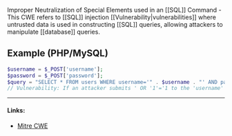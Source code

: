 Improper Neutralization of Special Elements used in an [[SQL]] Command - This CWE refers to [[SQL]] injection [[Vulnerability|vulnerabilities]] where untrusted data is used in constructing [[SQL]] queries, allowing attackers to manipulate [[database]] queries.
## Example (PHP/MySQL)
```php
$username = $_POST['username'];
$password = $_POST['password'];
$query = "SELECT * FROM users WHERE username='" . $username . "' AND password='" . $password . "';";
// Vulnerability: If an attacker submits ' OR '1'='1 to the 'username' field, the query will return all users.
```

---
#### Links:
- [Mitre CWE](https://cwe.mitre.org/data/definitions/89.html)
